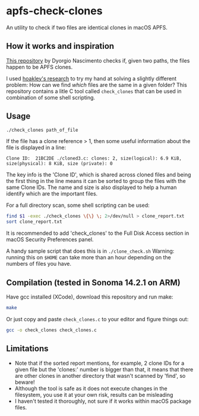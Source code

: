 # apfs-check-clones
An utility to check if two files are identical clones in macOS APFS.


## How it works and inspiration

[This repository](https://github.com/dyorgio/apfs-clone-checker) by Dyorgio Nascimento checks if, given two paths, the files happen to be APFS clones.

I used [hoakley's research](https://eclecticlight.co/2021/04/02/how-can-you-tell-whether-a-file-has-been-cloned-in-apfs/) to try my hand at solving a slightly different problem: How can we find _which_ files are the same in a given folder?  This repository contains a litle C tool called `check_clones` that can be used in combination of some shell scripting.

## Usage
```.sh
./check_clones path_of_file
```

If the file has a clone reference > 1, then some useful information about the file is displayed in a line:

```
Clone ID:  21BC2DE ./cloned3.c: clones: 2, size(logical): 6.9 KiB, size(physical): 8 KiB, size (private): 0
```

The key info is the 'Clone ID', which is shared across cloned files and being the first thing in the line means it can be sorted to group the files with the same Clone IDs. The name and size is also displayed to help a human identify which are the important files.

For a full directory scan, some shell scripting can be used:

```.sh
find $1 -exec ./check_clones \{\} \; 2>/dev/null > clone_report.txt
sort clone_report.txt
```

It is recommended to add 'check_clones' to the Full Disk Access section in macOS Security Preferences panel.

A handy sample script that does this is in `./clone_check.sh`
Warning: running this on `$HOME` can take more than an hour depending on the numbers of files you have.

## Compilation (tested in Sonoma 14.2.1 on ARM)

Have gcc installed (XCode), download this repository and run make:

```.sh
make
```

Or just copy and paste `check_clones.c` to your editor and figure things out:

```.sh
gcc -o check_clones check_clones.c
```

## Limitations

* Note that if the sorted report mentions, for example, 2 clone IDs for a given file but the 'clones:' number is bigger than that, it means that there are other clones in another directory that wasn't scanned by 'find', so beware!
* Although the tool is safe as it does not execute changes in the filesystem, you use it at your own risk, results can be misleading
* I haven't tested it thoroughly, not sure if it works within macOS package files.  

